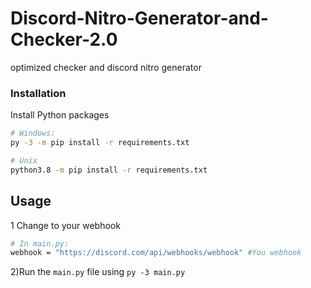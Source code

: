 # Discord-Nitro-Generator-and-Checker-2.0
optimized checker and discord nitro generator 

### Installation

  Install Python packages
   ```sh
   # Windows:
   py -3 -m pip install -r requirements.txt
   
   # Unix
   python3.8 -m pip install -r requirements.txt
   ```


## Usage

1 Сhange to your webhook
   ```sh
   # In main.py:
   webhook = "https://discord.com/api/webhooks/webhook" #You webhook
   ```


2)Run the `main.py` file using `py -3 main.py` 

